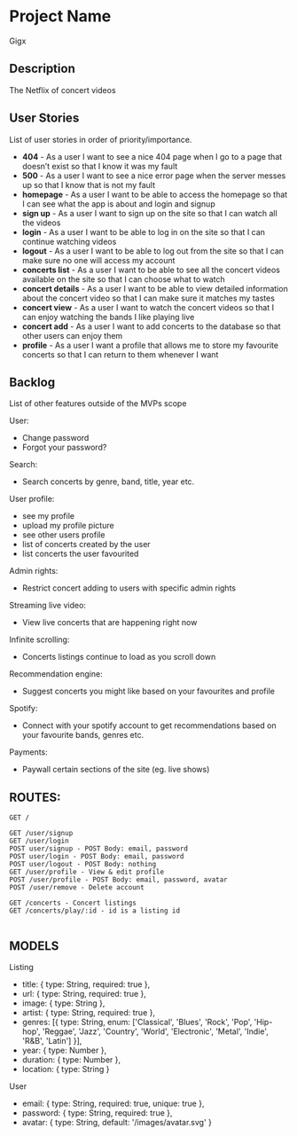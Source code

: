 # Project Name
Gigx

## Description

The Netflix of concert videos
 
 ## User Stories

List of user stories in order of priority/importance.

 - **404** - As a user I want to see a nice 404 page when I go to a page that doesn’t exist so that I know it was my fault 
 - **500** - As a user I want to see a nice error page when the server messes up so that I know that is not my fault
 - **homepage** - As a user I want to be able to access the homepage so that I can see what the app is about and login and signup
 - **sign up** - As a user I want to sign up on the site so that I can watch all the videos
 - **login** - As a user I want to be able to log in on the site so that I can continue watching videos
 - **logout** - As a user I want to be able to log out from the site so that I can make sure no one will access my account
 - **concerts list** - As a user I want to be able to see all the concert videos available on the site so that I can choose what to watch
 - **concert details** - As a user I want to be able to view detailed information about the concert video so that I can make sure it matches my tastes
 - **concert view** - As a user I want to watch the concert videos so that I can enjoy watching the bands I like playing live
 - **concert add** - As a user I want to add concerts to the database so that other users can enjoy them
 - **profile** - As a user I want a profile that allows me to store my favourite concerts so that I can return to them whenever I want

## Backlog

List of other features outside of the MVPs scope

User:
- Change password
- Forgot your password?

Search:
- Search concerts by genre, band, title, year etc.

User profile:
- see my profile
- upload my profile picture
- see other users profile
- list of concerts created by the user
- list concerts the user favourited

Admin rights:
- Restrict concert adding to users with specific admin rights

Streaming live video:
- View live concerts that are happening right now

Infinite scrolling:
- Concerts listings continue to load as you scroll down

Recommendation engine:
- Suggest concerts you might like based on your favourites and profile

Spotify:
- Connect with your spotify account to get recommendations based on your favourite bands, genres etc.

Payments:
- Paywall certain sections of the site (eg. live shows)


## ROUTES:
```
GET / 

GET /user/signup
GET /user/login
POST user/signup - POST Body: email, password
POST user/login - POST Body: email, password
POST user/logout - POST Body: nothing
GET /user/profile - View & edit profile
POST /user/profile - POST Body: email, password, avatar
POST /user/remove - Delete account

GET /concerts - Concert listings
GET /concerts/play/:id - id is a listing id


```

## MODELS

Listing
 - title: { type: String, required: true },
 - url: { type: String, required: true },
 - image: { type: String },
 - artist: { type: String, required: true },
 - genres: [{ type: String, enum: ['Classical', 'Blues', 'Rock', 'Pop', 'Hip-hop', 'Reggae', 'Jazz', 'Country', 'World', 'Electronic', 'Metal', 'Indie', 'R&B', 'Latin'] }],
 - year: { type: Number },
 - duration: { type: Number },
 - location: { type: String }


User
 - email: { type: String, required: true, unique: true },
 - password: { type: String, required: true },
 - avatar: { type: String, default: '/images/avatar.svg' }
 




